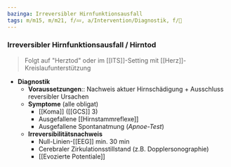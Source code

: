```yaml
---
bazinga: Irreversibler Hirnfunktionsausfall
tags: m/m15, m/m21, f/💤, a/Intervention/Diagnostik, f/🧠
---
```

### Irreversibler Hirnfunktionsausfall / Hirntod
> Folgt auf "Herztod" oder im [[ITS]]-Setting mit [[Herz]]-Kreislaufunterstützung
- **Diagnostik**
	- **Voraussetzungen**:: Nachweis aktuer Hirnschädigung + Ausschluss reversibler Ursachen
	- **Symptome** (alle obligat)
		- [[Koma]] ([[GCS]] 3)
		- Ausgefallene [[Hirnstammreflexe]]
		- Ausgefallene Spontanatmung (*Apnoe-Test*)
	- **Irreversibilitätsnachweis**
		- Null-Linien-[[EEG]] min. 30 min
		- Cerebraler Zirkulationsstillstand (z.B. Dopplersonographie)
		- [[Evozierte Potentiale]]